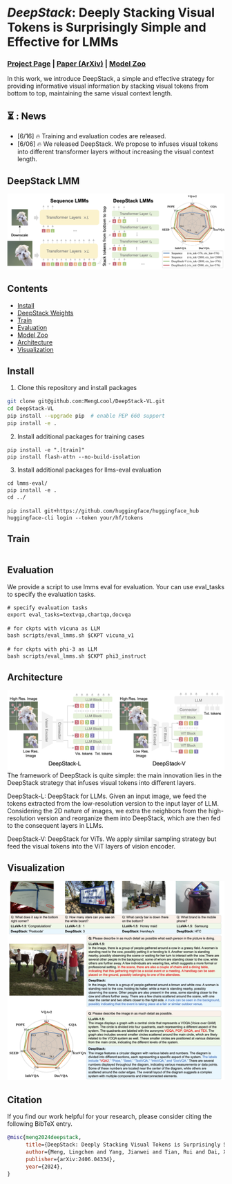# <i>DeepStack</i>: Deeply Stacking Visual Tokens is Surprisingly Simple and Effective for LMMs

### [Project Page](https://deepstack-vl.github.io/) | [Paper (ArXiv)](https://arxiv.org/abs/2406.04334) | [Model Zoo](docs/MODEL_ZOO.md)

In this work, we introduce DeepStack, a simple and effective strategy for providing informative visual information by stacking visual tokens from bottom to top, maintaining the same visual context length.

## ⏳ : News
+ [6/16] 🔥 Training and evaluation codes are released.
+ [6/06] 🔥 We released DeepStack. We propose to infuses visual tokens into different transformer layers without increasing the visual context length. 

## DeepStack LMM
![teaser](assets/deepstack_teaser.png)

## Contents
- [Install](#install)
- [DeepStack Weights](#deepstack-weights)
- [Train](#train)
- [Evaluation](#evaluation)
- [Model Zoo](docs/MODEL_ZOO.md)
- [Architecture](#architecture)
- [Visualization](#visualization)

## Install


1. Clone this repository and install packages
```bash
git clone git@github.com:MengLcool/DeepStack-VL.git
cd DeepStack-VL
pip install --upgrade pip  # enable PEP 660 support
pip install -e .
```

2. Install additional packages for training cases
```
pip install -e ".[train]"
pip install flash-attn --no-build-isolation
```

3. Install additional packages for llms-eval evaluation
```
cd lmms-eval/
pip install -e .
cd ../

pip install git+https://github.com/huggingface/huggingface_hub
huggingface-cli login --token your/hf/tokens
```

## Train
```

```

## Evaluation
We provide a script to use lmms eval for evaluation.
Your can use eval_tasks to specify the evaluation tasks. 
```
# specify evaluation tasks
export eval_tasks=textvqa,chartqa,docvqa

# for ckpts with vicuna as LLM
bash scripts/eval_lmms.sh $CKPT vicuna_v1

# for ckpts with phi-3 as LLM
bash scripts/eval_lmms.sh $CKPT phi3_instruct
```

## Architecture

![arch](assets/deepstack_vl.png)
The framework of DeepStack is quite simple: the main innovation lies in the DeepStack strategy that infuses visual tokens into different layers. 

DeepStack-L: DeepStack for LLMs. Given an input image, we feed the tokens extracted from the low-resolution version to the input layer of LLM. Considering the 2D nature of images, we extra the neighbors from the high-resolution version and reorganize them into DeepStack, which are then fed to the consequent layers in LLMs. 

DeepStack-V: DeepStack for ViTs. We apply similar sampling strategy but feed the visual tokens into the ViT layers of vision encoder.


## Visualization
![example](assets/visualization.png)


## Citation

If you find our work helpful for your research, please consider citing the following BibTeX entry.   

```bibtex
@misc{meng2024deepstack,
      title={DeepStack: Deeply Stacking Visual Tokens is Surprisingly Simple and Effective for LMMs}, 
      author={Meng, Lingchen and Yang, Jianwei and Tian, Rui and Dai, Xiyang and Wu, Zuxuan and Gao, Jianfeng and Jiang, Yu-Gang}
      publisher={arXiv:2406.04334},
      year={2024},
}

